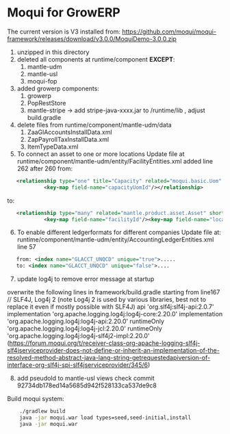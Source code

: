# Moqui for GrowERP

The current version is V3 installed from:
https://github.com/moqui/moqui-framework/releases/download/v3.0.0/MoquiDemo-3.0.0.zip

1. unzipped in this directory
2. deleted all components at runtime/component **EXCEPT**:
   1. mantle-udm
   2. mantle-usl
   3. moqui-fop
3. added growerp components:
   1. growerp
   2. PopRestStore
   3. mantle-stripe -> add stripe-java-xxxx.jar to /runtime/lib , adjust build.gradle
4. delete files from runtime/component/mantle-udm/data
   1. ZaaGlAccountsInstallData.xml
   2. ZapPayrollTaxInstallData.xml
   3. ItemTypeData.xml
5. To connect an asset to one or more locations
Update file at runtime/component/mantle-udm/entity/FacilityEntities.xml
   added line 262 after 260 from:
```xml
   <relationship type="one" title="Capacity" related="moqui.basic.Uom" short-alias="capacityUom">
            <key-map field-name="capacityUomId"/></relationship>
```
   to:
```xml 
   <relationship type="many" related="mantle.product.asset.Asset" short-alias="AssetLocation">
            <key-map field-name="facilityId"/><key-map field-name="locationSeqId"/></relationship>
```
6. To enable different ledgerformats for different companies 
Update file at: runtime/component/mantle-udm/entity/AccountingLedgerEntities.xml line 57
```xml
   from: <index name="GLACCT_UNQCD" unique="true">.....
   to: <index name="GLACCT_UNQCD" unique="false">....
```
7. update log4j to remove error message at startup

overwrite the following lines in framework/build.gradle starting from line167
    // SLF4J, Log4j 2 (note Log4j 2 is used by various libraries, best not to replace it even if mostly possible with SLF4J)
    api 'org.slf4j:slf4j-api:2.0.7'
    implementation 'org.apache.logging.log4j:log4j-core:2.20.0'
    implementation 'org.apache.logging.log4j:log4j-api:2.20.0'
    runtimeOnly 'org.apache.logging.log4j:log4j-jcl:2.20.0'
    runtimeOnly 'org.apache.logging.log4j:log4j-slf4j2-impl:2.20.0'
(https://forum.moqui.org/t/receiver-class-org-apache-logging-slf4j-slf4jserviceprovider-does-not-define-or-inherit-an-implementation-of-the-resolved-method-abstract-java-lang-string-getrequestedapiversion-of-interface-org-slf4j-spi-slf4jserviceprovider/345/6)

8. add pseudoId to mantle-usl views
check commit 92734db178ed14a5685d942f528133ca537de9c8

Build moqui system:
```sh
    ./gradlew build
    java -jar moqui.war load types=seed,seed-initial,install
    java -jar moqui.war
```



